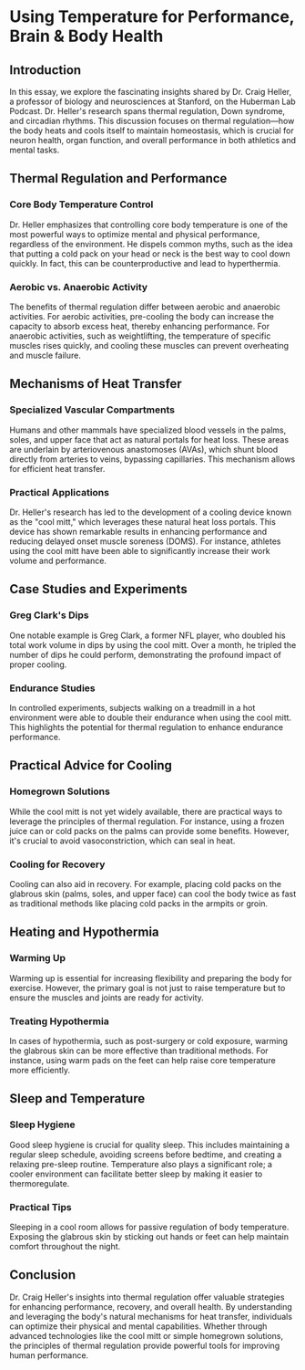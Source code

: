 # Using Temperature for Performance, Brain & Body Health

## Introduction

In this essay, we explore the fascinating insights shared by Dr. Craig Heller, a professor of biology and neurosciences at Stanford, on the Huberman Lab Podcast. Dr. Heller's research spans thermal regulation, Down syndrome, and circadian rhythms. This discussion focuses on thermal regulation—how the body heats and cools itself to maintain homeostasis, which is crucial for neuron health, organ function, and overall performance in both athletics and mental tasks.

## Thermal Regulation and Performance

### Core Body Temperature Control

Dr. Heller emphasizes that controlling core body temperature is one of the most powerful ways to optimize mental and physical performance, regardless of the environment. He dispels common myths, such as the idea that putting a cold pack on your head or neck is the best way to cool down quickly. In fact, this can be counterproductive and lead to hyperthermia.

### Aerobic vs. Anaerobic Activity

The benefits of thermal regulation differ between aerobic and anaerobic activities. For aerobic activities, pre-cooling the body can increase the capacity to absorb excess heat, thereby enhancing performance. For anaerobic activities, such as weightlifting, the temperature of specific muscles rises quickly, and cooling these muscles can prevent overheating and muscle failure.

## Mechanisms of Heat Transfer

### Specialized Vascular Compartments

Humans and other mammals have specialized blood vessels in the palms, soles, and upper face that act as natural portals for heat loss. These areas are underlain by arteriovenous anastomoses (AVAs), which shunt blood directly from arteries to veins, bypassing capillaries. This mechanism allows for efficient heat transfer.

### Practical Applications

Dr. Heller's research has led to the development of a cooling device known as the "cool mitt," which leverages these natural heat loss portals. This device has shown remarkable results in enhancing performance and reducing delayed onset muscle soreness (DOMS). For instance, athletes using the cool mitt have been able to significantly increase their work volume and performance.

## Case Studies and Experiments

### Greg Clark's Dips

One notable example is Greg Clark, a former NFL player, who doubled his total work volume in dips by using the cool mitt. Over a month, he tripled the number of dips he could perform, demonstrating the profound impact of proper cooling.

### Endurance Studies

In controlled experiments, subjects walking on a treadmill in a hot environment were able to double their endurance when using the cool mitt. This highlights the potential for thermal regulation to enhance endurance performance.

## Practical Advice for Cooling

### Homegrown Solutions

While the cool mitt is not yet widely available, there are practical ways to leverage the principles of thermal regulation. For instance, using a frozen juice can or cold packs on the palms can provide some benefits. However, it's crucial to avoid vasoconstriction, which can seal in heat.

### Cooling for Recovery

Cooling can also aid in recovery. For example, placing cold packs on the glabrous skin (palms, soles, and upper face) can cool the body twice as fast as traditional methods like placing cold packs in the armpits or groin.

## Heating and Hypothermia

### Warming Up

Warming up is essential for increasing flexibility and preparing the body for exercise. However, the primary goal is not just to raise temperature but to ensure the muscles and joints are ready for activity.

### Treating Hypothermia

In cases of hypothermia, such as post-surgery or cold exposure, warming the glabrous skin can be more effective than traditional methods. For instance, using warm pads on the feet can help raise core temperature more efficiently.

## Sleep and Temperature

### Sleep Hygiene

Good sleep hygiene is crucial for quality sleep. This includes maintaining a regular sleep schedule, avoiding screens before bedtime, and creating a relaxing pre-sleep routine. Temperature also plays a significant role; a cooler environment can facilitate better sleep by making it easier to thermoregulate.

### Practical Tips

Sleeping in a cool room allows for passive regulation of body temperature. Exposing the glabrous skin by sticking out hands or feet can help maintain comfort throughout the night.

## Conclusion

Dr. Craig Heller's insights into thermal regulation offer valuable strategies for enhancing performance, recovery, and overall health. By understanding and leveraging the body's natural mechanisms for heat transfer, individuals can optimize their physical and mental capabilities. Whether through advanced technologies like the cool mitt or simple homegrown solutions, the principles of thermal regulation provide powerful tools for improving human performance.